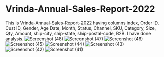 # Vrinda-Annual-Sales-Report-2022
This is Vrinda-Annual-Sales-Report-2022 having columns index, Order ID,	Cust ID,	Gender,	Age	Date,	Month,	Status,	Channel, 	SKU,	Category,	Size,	Qty,	Amount,	ship-city,	ship-state,	ship-postal-code,	B2B.
I have done analysis.
![Screenshot (48)](https://github.com/user-attachments/assets/aa485862-6063-453a-9cdc-34871d69b5e5)
![Screenshot (47)](https://github.com/user-attachments/assets/139e6bb2-261f-4848-ae9e-20a997543a12)
![Screenshot (46)](https://github.com/user-attachments/assets/b2a22ea0-5c2d-44ed-a493-40560bf6e5cd)
![Screenshot (45)](https://github.com/user-attachments/assets/ebd49eba-6da8-454c-afeb-f9ae0a3369b1)
![Screenshot (44)](https://github.com/user-attachments/assets/0f4a78ad-bbda-4747-84eb-31b0dd8a91df)
![Screenshot (43)](https://github.com/user-attachments/assets/e3b6ec46-24dc-42a5-83fb-83e3eb691573)
![Screenshot (42)](https://github.com/user-attachments/assets/1f0ad16c-7cc7-4993-acd0-5864eced5a54)
![Screenshot (41)](https://github.com/user-attachments/assets/a9b5e060-b54f-4f8e-b6f8-a7e45706f8ae)



